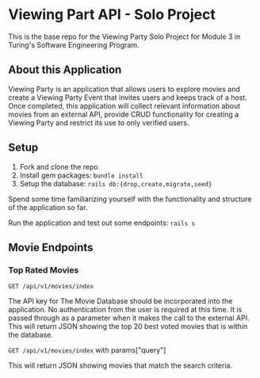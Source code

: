 # Viewing Part API - Solo Project

This is the base repo for the Viewing Party Solo Project for Module 3 in Turing's Software Engineering Program. 

## About this Application

Viewing Party is an application that allows users to explore movies and create a Viewing Party Event that invites users and keeps track of a host. Once completed, this application will collect relevant information about movies from an external API, provide CRUD functionality for creating a Viewing Party and restrict its use to only verified users. 

## Setup

1. Fork and clone the repo
2. Install gem packages: `bundle install`
3. Setup the database: `rails db:{drop,create,migrate,seed}`

Spend some time familiarizing yourself with the functionality and structure of the application so far.

Run the application and test out some endpoints: `rails s`

## Movie Endpoints

### Top Rated Movies

`GET /api/v1/movies/index`

The API key for The Movie Database should be incorporated into the application. No authentication from the user is required at this time. It is passed through as a parameter when it makes the call to the external API.
This will return JSON showing the top 20 best voted movies that is within the database.

`GET /api/v1/movies/index` with params["query"]

This will return JSON showing movies that match the search criteria.
